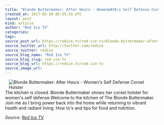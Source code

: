 ```yaml
---
title: "Blonde Buttermaker: After Hours - Women&#39;s Self Defense Corset Holster"
created_at: 2017-02-20 05:55:33 UTC
layout: post
kind: article
author: "Red Ice TV"
categories: 
tags: 
source_post_url: https://redice.tv/red-ice-tv/blonde-buttermaker-after-hours-womens-self-defense-corset-holster
source_twitter_url: http://twitter.com/redice
source_twitter: redice
source_blog_name: "Red Ice TV"
source_blog_slug: red-ice-tv
source_blog_url: https://redice.tv/red-ice-tv
source_image_url: 
---
```

<img align="left" hspace="12" alt="Blonde Buttermaker: After Hours - Women&#039;s Self Defense Corset Holster" src="https://rdice.net/a/c/t/17/BBM-AH-ep1-Holster.9cd7b47f.jpg"> The kitchen is closed. Blonde Buttermaker shows her corset holster for women's self defense.Welcome to the kitchen of The Blonde Buttermaker. Join me as I bring power back into the home while returning to vibrant health and radiant living. How to's and tips for food and nutrition.<div class="">
    <i>Source: <a href="https://redice.tv/red-ice-tv">Red Ice TV</a></i>
</div>
